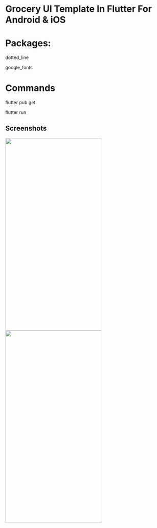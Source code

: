 # Grocery UI Template In Flutter For Android & iOS

# Packages:
dotted_line

google_fonts

# Commands
flutter pub get

flutter run

## Screenshots

<img src="https://github.com/stevie1mat/Grocery-UI-Template-In-Flutter/blob/main/1.jpeg" width="300" height="600">
<img src="https://github.com/stevie1mat/Grocery-UI-Template-In-Flutter/blob/main/2.jpeg" width="300" height="600">

